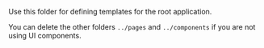 Use this folder for defining templates for the root application.

You can delete the other folders `../pages` and `../components` if you are not using UI components.
